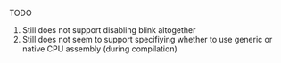 TODO
1. Still does not support disabling blink altogether
2. Still does not seem to support specifiying whether to use generic or native CPU assembly (during compilation)
